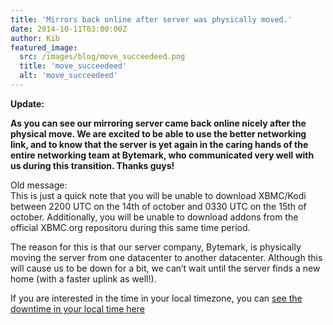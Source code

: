 ```yaml
---
title: 'Mirrors back online after server was physically moved.'
date: 2014-10-11T03:00:00Z
author: Kib
featured_image:
  src: /images/blog/move_succeedeed.png
  title: 'move_succeedeed'
  alt: 'move_succeedeed'
---
```

**Update:**

 **As you can see our mirroring server came back online nicely after the physical move. We are excited to be able to use the better networking link, and to know that the server is yet again in the caring hands of the entire networking team at Bytemark, who communicated very well with us during this transition. Thanks guys!**

 Old message:  
 This is just a quick note that you will be unable to download XBMC/Kodi between 2200 UTC on the 14th of october and 0330 UTC on the 15th of october. Additionally, you will be unable to download addons from the official XBMC.org repositoru during this same time period.

 The reason for this is that our server company, Bytemark, is physically moving the server from one datacenter to another datacenter. Although this will cause us to be down for a bit, we can’t wait until the server finds a new home (with a faster uplink as well!).

 If you are interested in the time in your local timezone, you can [see the downtime in yo](http://www.timeanddate.com/worldclock/fixedtime.html?msg=XBMC+mirrors+downtime&iso=20141014T23&p1=136&ah=5&am=30 "XBMC mirrors downtime")[ur local time here](http://www.timeanddate.com/worldclock/fixedtime.html?msg=XBMC+mirrors+downtime&iso=20141014T23&p1=136&ah=5&am=30 "XBMC mirrors downtime")

 